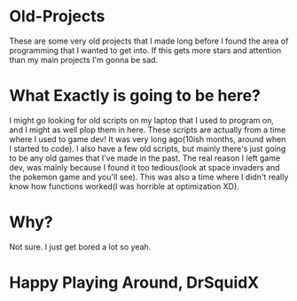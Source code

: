 # Old-Projects
These are some very old projects that I made long before I found the area of programming that I wanted to get into. If this gets more stars and attention than my main projects I'm gonna be sad.

# What Exactly is going to be here?
I might go looking for old scripts on my laptop that I used to program on, and I might as well plop them in here. These scripts are actually from a time where I used to game dev! It was very long ago(10ish months, around when I started to code). I also have a few old scripts, but mainly there's just going to be any old games that I've made in the past. The real reason I left game dev, was mainly because I found it too tedious(look at space invaders and the pokemon game and you'll see). This was also a time where I didn't really know how functions worked(I was horrible at optimization XD). 

# Why?
Not sure. I just get bored a lot so yeah.

# Happy Playing Around, DrSquidX
